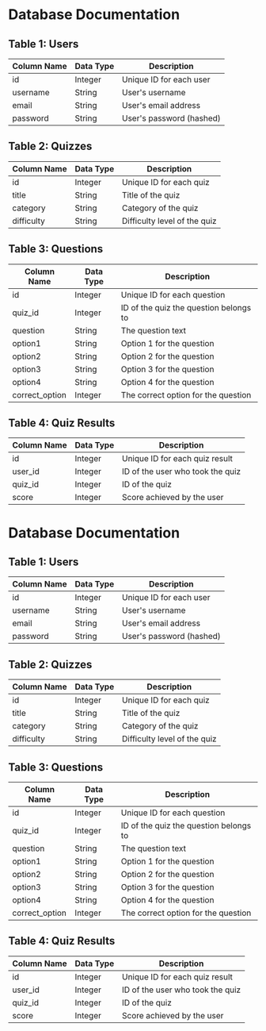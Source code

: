# Database Documentation

## Table 1: Users

| Column Name | Data Type | Description |
|-------------|----------|-------------|
| id          | Integer  | Unique ID for each user |
| username    | String   | User's username |
| email       | String   | User's email address |
| password    | String   | User's password (hashed) |

## Table 2: Quizzes

| Column Name | Data Type | Description |
|-------------|----------|-------------|
| id          | Integer  | Unique ID for each quiz |
| title       | String   | Title of the quiz |
| category    | String   | Category of the quiz |
| difficulty  | String   | Difficulty level of the quiz |

## Table 3: Questions

| Column Name | Data Type | Description |
|-------------|----------|-------------|
| id          | Integer  | Unique ID for each question |
| quiz_id     | Integer  | ID of the quiz the question belongs to |
| question    | String   | The question text |
| option1     | String   | Option 1 for the question |
| option2     | String   | Option 2 for the question |
| option3     | String   | Option 3 for the question |
| option4     | String   | Option 4 for the question |
| correct_option | Integer | The correct option for the question |

## Table 4: Quiz Results

| Column Name | Data Type | Description |
|-------------|----------|-------------|
| id          | Integer  | Unique ID for each quiz result |
| user_id     | Integer  | ID of the user who took the quiz |
| quiz_id     | Integer  | ID of the quiz |
| score       | Integer  | Score achieved by the user |

# Database Documentation

## Table 1: Users

| Column Name | Data Type | Description |
|-------------|----------|-------------|
| id          | Integer  | Unique ID for each user |
| username    | String   | User's username |
| email       | String   | User's email address |
| password    | String   | User's password (hashed) |

## Table 2: Quizzes

| Column Name | Data Type | Description |
|-------------|----------|-------------|
| id          | Integer  | Unique ID for each quiz |
| title       | String   | Title of the quiz |
| category    | String   | Category of the quiz |
| difficulty  | String   | Difficulty level of the quiz |

## Table 3: Questions

| Column Name | Data Type | Description |
|-------------|----------|-------------|
| id          | Integer  | Unique ID for each question |
| quiz_id     | Integer  | ID of the quiz the question belongs to |
| question    | String   | The question text |
| option1     | String   | Option 1 for the question |
| option2     | String   | Option 2 for the question |
| option3     | String   | Option 3 for the question |
| option4     | String   | Option 4 for the question |
| correct_option | Integer | The correct option for the question |

## Table 4: Quiz Results

| Column Name | Data Type | Description |
|-------------|----------|-------------|
| id          | Integer  | Unique ID for each quiz result |
| user_id     | Integer  | ID of the user who took the quiz |
| quiz_id     | Integer  | ID of the quiz |
| score       | Integer  | Score achieved by the user |

